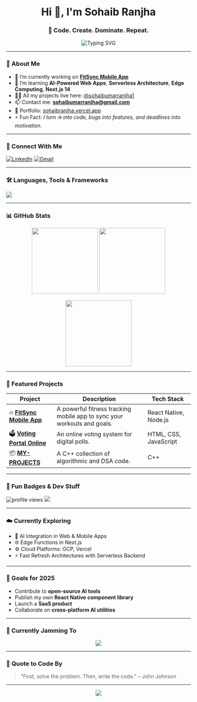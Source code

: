 <h1 align="center">Hi 👋, I'm Sohaib Ranjha</h1>
<h3 align="center">🚀 Code. Create. Dominate. Repeat.</h3>

<p align="center">
  <img src="https://readme-typing-svg.demolab.com?font=Fira+Code&weight=500&size=22&pause=1000&color=00FFBF&center=true&vCenter=true&multiline=true&width=600&height=80&lines=Full+Stack+Developer+%7C+Mobile+App+Enthusiast;Exploring+AI%2C+Next.js+%26+Cloud+Tech;Building+Ideas+That+Matter" alt="Typing SVG" />
</p>

---

### 🌟 About Me

- 🔭 I’m currently working on **[FitSync Mobile App](#featured-projects)**  
- 🌱 I’m learning **AI-Powered Web Apps**, **Serverless Architecture**, **Edge Computing**, **Next.js 14**  
- 👨‍💻 All my projects live here: [@sohaibumarranjha1](https://github.com/sohaibumarranjha1)  
- 📫 Contact me: **sohaibumarranjha@gmail.com**  
- 🧠 Portfolio: [sohaibranjha.vercel.app](https://sohaibranjha.vercel.app/)  
- ⚡ Fun Fact: *I turn ☕ into code, bugs into features, and deadlines into motivation.*

---

### 🤝 Connect With Me

<p align="left">
  <a href="https://linkedin.com/in/sohaibumarranjha" target="_blank"><img src="https://img.shields.io/badge/LinkedIn-%230077B5.svg?style=flat&logo=linkedin&logoColor=white" alt="LinkedIn"/></a>
  <a href="mailto:sohaibumarranjha@gmail.com"><img src="https://img.shields.io/badge/Gmail-D14836?style=flat&logo=gmail&logoColor=white" alt="Gmail"/></a>
</p>

---

### 🛠️ Languages, Tools & Frameworks

<p align="left">
  <img src="https://skillicons.dev/icons?i=html,css,js,react,nextjs,nodejs,tailwind,bootstrap,php,java,python,cpp,cs,mysql,mongodb,sqlite,androidstudio,figma,flask,gcp,linux,git,vscode" />
</p>

---

### 📊 GitHub Stats

<p align="center">
  <img src="https://github-readme-stats.vercel.app/api?username=sohaibumarranjha1&show_icons=true&theme=radical" height="180"/>
  <img src="https://github-readme-streak-stats.herokuapp.com?user=sohaibumarranjha1&theme=radical&hide_border=true" height="180"/>
</p>
<p align="center">
  <img src="https://github-readme-stats.vercel.app/api/top-langs?username=sohaibumarranjha1&show_icons=true&locale=en&layout=compact&theme=radical" height="180"/>
</p>

---

### 🚀 Featured Projects

| Project | Description | Tech Stack |
|--------|-------------|------------|
| 🔥 **[FitSync Mobile App](https://github.com/sohaibumarranjha1/FitSync-Mobile-App)** | A powerful fitness tracking mobile app to sync your workouts and goals. | React Native, Node.js |
| 🗳️ **[Voting Portal Online](https://github.com/sohaibumarranjha1/Voting-portal-online)** | An online voting system for digital polls. | HTML, CSS, JavaScript |
| 📦 **[MY-PROJECTS](https://github.com/sohaibumarranjha1/MY-PROJECTS)** | A C++ collection of algorithmic and DSA code. | C++ |

---

### 📌 Fun Badges & Dev Stuff

<p align="left">
  <img src="https://komarev.com/ghpvc/?username=sohaibumarranjha1&label=Profile%20views&color=0e75b6&style=flat" alt="profile views" />
  <img src="https://img.shields.io/github/followers/sohaibumarranjha1?label=Follow&style=social" />
</p>

---

### ☁️ Currently Exploring

- 🔮 AI Integration in Web & Mobile Apps  
- 🌐 Edge Functions in Next.js  
- ⚙️ Cloud Platforms: GCP, Vercel  
- ⚡ Fast Refresh Architectures with Serverless Backend

---

### 🎯 Goals for 2025

- Contribute to **open-source AI tools**  
- Publish my own **React Native component library**  
- Launch a **SaaS product**  
- Collaborate on **cross-platform AI utilities**

---

### 🎵 Currently Jamming To
<p align="center"><img src="https://open.spotify.com/e=true" /></p>

---

### 🧠 Quote to Code By

> "First, solve the problem. Then, write the code." – John Johnson

---

<p align="center">
  <img src="https://capsule-render.vercel.app/api?type=waving&color=gradient&height=120&section=footer"/>
</p>
